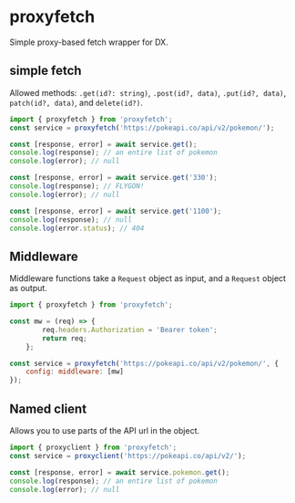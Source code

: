 # proxyfetch

Simple proxy-based fetch wrapper for DX.

## simple fetch

Allowed methods: `.get(id?: string)`, `.post(id?, data)`, `.put(id?, data)`, `patch(id?, data)`, and `delete(id?)`.

```js
import { proxyfetch } from 'proxyfetch';
const service = proxyfetch('https://pokeapi.co/api/v2/pokemon/');

const [response, error] = await service.get();
console.log(response); // an entire list of pokemon
console.log(error); // null

const [response, error] = await service.get('330');
console.log(response); // FLYGON!
console.log(error); // null

const [response, error] = await service.get('1100');
console.log(response); // null
console.log(error.status); // 404
```

## Middleware

Middleware functions take a `Request` object as input, and a `Request` object as output.

```js
import { proxyfetch } from 'proxyfetch';

const mw = (req) => {
		req.headers.Authorization = 'Bearer token';
		return req;
	};

const service = proxyfetch('https://pokeapi.co/api/v2/pokemon/', {
	config: middleware: [mw]
});
```

## Named client

Allows you to use parts of the API url in the object.

```js
import { proxyclient } from 'proxyfetch';
const service = proxyclient('https://pokeapi.co/api/v2/');

const [response, error] = await service.pokemon.get();
console.log(response); // an entire list of pokemon
console.log(error); // null
```
